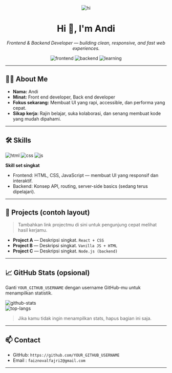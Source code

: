 <!-- =========================
     Andi's GitHub Profile
     Blue — Modern • Clean • Aesthetic
     ========================= -->

<p align="center">
  <img src="https://img.shields.io/badge/Hi%20there-👋-blue?style=for-the-badge&logo=github" alt="hi"/>
</p>

<h1 align="center">Hi 👋, I'm Andi</h1>
<p align="center">
  <em>Frontend & Backend Developer — building clean, responsive, and fast web experiences.</em>
</p>

<p align="center">
  <!-- Role badges (blue theme) -->
  <img src="https://img.shields.io/badge/Frontend-Developer-007acc?style=for-the-badge&logo=react&logoColor=white" alt="frontend"/>
  <img src="https://img.shields.io/badge/Backend-Developer-0057b7?style=for-the-badge&logo=node.js&logoColor=white" alt="backend"/>
  <img src="https://img.shields.io/badge/Currently-Learning-Fullstack-1E90FF?style=for-the-badge" alt="learning"/>
</p>

---

## 👨‍💻 About Me
- **Nama:** Andi  
- **Minat:** Front end developer, Back end developer  
- **Fokus sekarang:** Membuat UI yang rapi, accessible, dan performa yang cepat.  
- **Sikap kerja:** Rajin belajar, suka kolaborasi, dan senang membuat kode yang mudah dipahami.

---

## 🛠️ Skills
<p>
  <img src="https://img.shields.io/badge/HTML5-E34F26?style=for-the-badge&logo=html5&logoColor=white" alt="html"/>
  <img src="https://img.shields.io/badge/CSS3-1572B6?style=for-the-badge&logo=css3&logoColor=white" alt="css"/>
  <img src="https://img.shields.io/badge/JavaScript-F7DF1E?style=for-the-badge&logo=javascript&logoColor=black" alt="js"/>
</p>

**Skill set singkat**
- Frontend: HTML, CSS, JavaScript — membuat UI yang responsif dan interaktif.  
- Backend: Konsep API, routing, server-side basics (sedang terus dipelajari).  

---

## 🔭 Projects (contoh layout)
> Tambahkan link projectmu di sini untuk pengunjung cepat melihat hasil kerjamu.

- **Project A** — Deskripsi singkat. `React + CSS`  
- **Project B** — Deskripsi singkat. `Vanilla JS + HTML`  
- **Project C** — Deskripsi singkat. `Node.js (backend)`

---

## 📈 GitHub Stats (opsional)
Ganti `YOUR_GITHUB_USERNAME` dengan username GitHub-mu untuk menampilkan statistik.

<p align="left">
  <img src="https://github-readme-stats.vercel.app/api?username=faiznoval&show_icons=true&theme=react" alt="github-stats" />
  <br/>
  <img src="https://github-readme-stats.vercel.app/api/top-langs/?username=faiznoval&layout=compact&theme=react" alt="top-langs" />
</p>

> Jika kamu tidak ingin menampilkan stats, hapus bagian ini saja.

---

## 📫 Contact
- GitHub: `https://github.com/YOUR_GITHUB_USERNAME`
- Email : `faiznovalfajri2@gmail.com`

---

